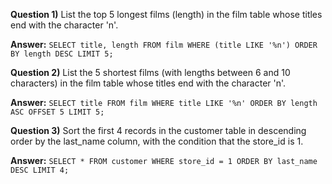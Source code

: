**Question 1)** List the top 5 longest films (length) in the film table whose titles end with the character 'n'.

**Answer:** `SELECT title, length FROM film WHERE (title LIKE '%n') ORDER BY length DESC LIMIT 5;`



**Question 2)** List the 5 shortest films (with lengths between 6 and 10 characters) in the film table whose titles end with the character 'n'.

**Answer:** `SELECT title FROM film WHERE title LIKE '%n' ORDER BY length ASC OFFSET 5 LIMIT 5;`



**Question 3)** Sort the first 4 records in the customer table in descending order by the last_name column, with the condition that the store_id is 1.

**Answer:** `SELECT * FROM customer WHERE store_id = 1 ORDER BY last_name DESC LIMIT 4;`
